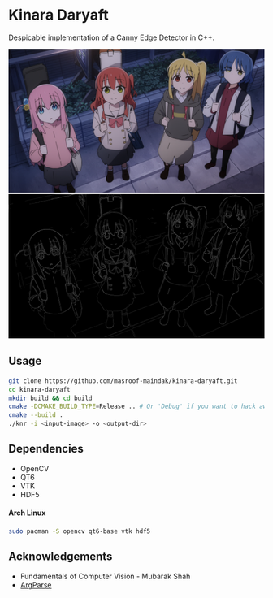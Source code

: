 # Kinara Daryaft

Despicable implementation of a Canny Edge Detector in C++.

![Kessoku Band](.github/assets/bocchi.png)
![Kessoku Band Post Edge Detection](.github/assets/bocchi_hysteresis_25_50_1.jpg)

## Usage

```bash
git clone https://github.com/masroof-maindak/kinara-daryaft.git
cd kinara-daryaft
mkdir build && cd build
cmake -DCMAKE_BUILD_TYPE=Release .. # Or 'Debug' if you want to hack away.
cmake --build .
./knr -i <input-image> -o <output-dir>
```

## Dependencies

- OpenCV
- QT6
- VTK
- HDF5

#### Arch Linux

```bash
sudo pacman -S opencv qt6-base vtk hdf5
```

## Acknowledgements

- Fundamentals of Computer Vision - Mubarak Shah
- [ArgParse](https://github.com/p-ranav/argparse)
